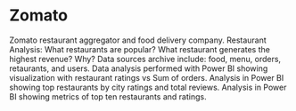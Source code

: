 # Zomato
Zomato restaurant aggregator and food delivery company.
Restaurant Analysis: What restaurants are popular? What restaurant generates the highest revenue? Why?
Data sources archive include: food, menu, orders, retaurants, and users.
Data analysis performed with Power BI showing visualization with restaurant ratings vs Sum of orders.
Analysis in Power BI showing top restaurants by city ratings and total reviews.
Analysis in Power BI showing metrics of top ten restaurants and ratings.

